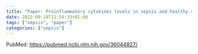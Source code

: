 ```yaml
---
title: "Paper: Proinflammatory cytokines levels in sepsis and healthy volunteers, and tumor necrosis factor-alpha associated sepsis mortality: A systematic review and meta-analysis"
date: 2022-09-18T12:54:33+02:00
tags: ["sepsis", "paper"]
categories: ["sepsis"]
---
```


PubMed: https://pubmed.ncbi.nlm.nih.gov/36044827/

